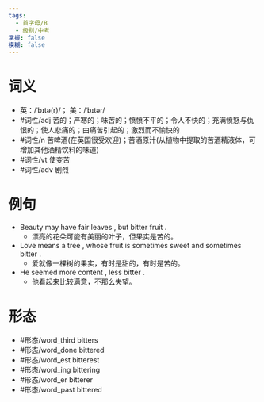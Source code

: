```yaml
---
tags:
  - 首字母/B
  - 级别/中考
掌握: false
模糊: false
---
```

# 词义
- 英：/ˈbɪtə(r)/； 美：/ˈbɪtər/
- #词性/adj  苦的；严寒的；味苦的；愤愤不平的；令人不快的；充满愤怒与仇恨的；使人悲痛的；由痛苦引起的；激烈而不愉快的
- #词性/n  苦啤酒(在英国很受欢迎)；苦酒原汁(从植物中提取的苦酒精液体，可增加其他酒精饮料的味道)
- #词性/vt  使变苦
- #词性/adv  剧烈
# 例句
- Beauty may have fair leaves , but bitter fruit .
	- 漂亮的花朵可能有美丽的叶子，但果实是苦的。
- Love means a tree , whose fruit is sometimes sweet and sometimes bitter .
	- 爱就像一棵树的果实，有时是甜的，有时是苦的。
- He seemed more content , less bitter .
	- 他看起来比较满意，不那么失望。
# 形态
- #形态/word_third bitters
- #形态/word_done bittered
- #形态/word_est bitterest
- #形态/word_ing bittering
- #形态/word_er bitterer
- #形态/word_past bittered
